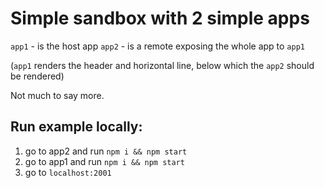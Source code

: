# Simple sandbox with 2 simple apps

`app1` - is the host app `app2` - is a remote exposing the whole app to `app1`

(`app1` renders the header and horizontal line, below which the `app2` should be rendered)

Not much to say more.

## Run example locally:
1. go to app2 and run `npm i && npm start`
2. go to app1 and run `npm i && npm start`
3. go to `localhost:2001`